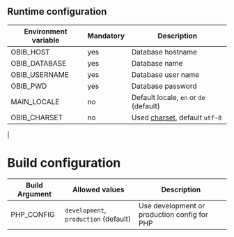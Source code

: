 #

## Runtime configuration

| Environment variable | Mandatory | Description |
| -------------------- | --------- | ----------- |
| OBIB_HOST            | yes       | Database hostname                                                                            |
| OBIB_DATABASE        | yes       | Database name                                                                                |
| OBIB_USERNAME        | yes       | Database user name                                                                           |
| OBIB_PWD             | yes       | Database password                                                                            |
| MAIN_LOCALE          | no        | Default locale, `en` or `de` (default)                                                       |
| OBIB_CHARSET         | no        | Used [charset](https://www.php.net/manual/de/function.htmlspecialchars.php), default `utf-8` |
| 

# Build configuration

| Build Argument | Allowed values                        | Description                                  |
| -------------- | ------------------------------------- | -------------------------------------------- |
| PHP_CONFIG     | `development`, `production` (default) | Use development or production config for PHP |